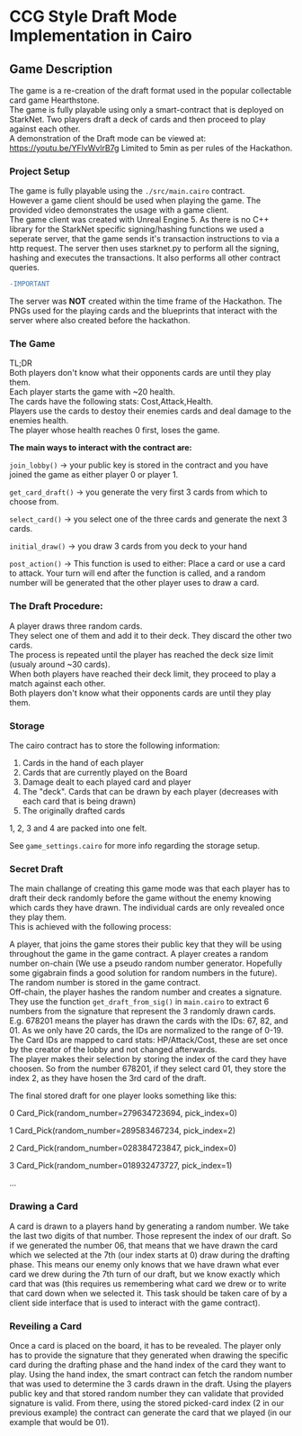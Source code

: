 # CCG Style Draft Mode Implementation in Cairo

## Game Description

The game is a re-creation of the draft format used in the popular collectable card game Hearthstone.</br>
The game is fully playable using only a smart-contract that is deployed on StarkNet.
Two players draft a deck of cards and then proceed to play against each other.</br>
A demonstration of the Draft mode can be viewed at:</br>
https://youtu.be/YFlvWvlrB7g
Limited to 5min as per rules of the Hackathon.

### Project Setup

The game is fully playable using the `./src/main.cairo` contract.</br>
However a game client should be used when playing the game.
The provided video demonstrates the usage with a game client.</br>
The game client was created with Unreal Engine 5. As there is no C++ library for the StarkNet specific signing/hashing functions we used a seperate server, that the game sends it's transaction instructions to via a http request. The server then uses starknet.py to perform all the signing, hashing and executes the transactions. It also performs all other contract queries. </br>
```diff
-IMPORTANT
```
The server was **NOT** created within the time frame of the Hackathon. The PNGs used for the playing cards and the blueprints that interact with the server where also created before the hackathon.

### The Game

TL;DR </br>
Both players don't know what their opponents cards are until they play them. </br>
Each player starts the game with ~20 health.</br>
The cards have the following stats: Cost,Attack,Health.</br>
Players use the cards to destoy their enemies cards and deal damage to the enemies health.</br>
The player whose health reaches 0 first, loses the game.

**The main ways to interact with the contract are:**

`join_lobby()` -> your public key is stored in the contract and you have joined the game as either player 0 or player 1.

`get_card_draft()` -> you generate the very first 3 cards from which to choose from.

`select_card()` -> you select one of the three cards and generate the next 3 cards.

`initial_draw()` -> you draw 3 cards from you deck to your hand

`post_action()` -> This function is used to either: Place a card or use a card to attack. Your turn will end after the function is called, and a random number will be generated that the other player uses to draw a card.

### The Draft Procedure:

A player draws three random cards. </br>
They select one of them and add it to their deck. They discard the other two cards.</br>
The process is repeated until the player has reached the deck size limit (usualy around ~30 cards).</br>
When both players have reached their deck limit, they proceed to play a match against each other.</br>
Both players don't know what their opponents cards are until they play them.

### Storage

The cairo contract has to store the following information:</br>
1) Cards in the hand of each player
2) Cards that are currently played on the Board
3) Damage dealt to each played card and player
4) The "deck". Cards that can be drawn by each player (decreases with each card that is being drawn)
5) The originally drafted cards

1, 2, 3 and 4 are packed into one felt.

See `game_settings.cairo` for more info regarding the storage setup.

### Secret Draft

The main challange of creating this game mode was that each player has to draft their deck randomly before the game without the enemy knowing which cards they have drawn. The individual cards are only revealed once they play them. </br>
This is achieved with the following process:</br>

A player, that joins the game stores their public key that they will be using throughout the game in the game contract.
A player creates a random number on-chain (We use a pseudo random number generator. Hopefully some gigabrain finds a good solution for random numbers in the future).<br>
The random number is stored in the game contract.</br>
Off-chain, the player hashes the random number and creates a signature.</br>
They use the function `get_draft_from_sig()` in `main.cairo` to extract 6 numbers from the signature that represent the 3 randomly drawn cards.</br>
E.g. 678201 means the player has drawn the cards with the IDs: 67, 82, and 01. As we only have 20 cards, the IDs are normalized to the range of 0-19.</br>
The Card IDs are mapped to card stats: HP/Attack/Cost, these are set once by the creator of the lobby and not changed afterwards.</br>
The player makes their selection by storing the index of the card they have choosen. So from the number 678201, if they select card 01, they store the index 2, as they have hosen the 3rd card of the draft.</br>

The final stored draft for one player looks something like this:

0 Card_Pick(random_number=279634723694, pick_index=0)

1 Card_Pick(random_number=289583467234, pick_index=2)

2 Card_Pick(random_number=028384723847, pick_index=0)

3 Card_Pick(random_number=018932473727, pick_index=1)

...

### Drawing a Card

A card is drawn to a players hand by generating a random number. We take the last two digits of that number. Those represent the index of our draft.
So if we generated the number 06, that means that we have drawn the card which we selected at the 7th (our index starts at 0) draw during the drafting phase. 
This means our enemy only knows that we have drawn what ever card we drew during the 7th turn of our draft, but we know exactly which card that was (this requires us remembering what card we drew or to write that card down when we selected it. This task should be taken care of by a client side interface that is used to interact with the game contract).

### Reveiling a Card

Once a card is placed on the board, it has to be revealed. The player only has to provide the signature that they generated when drawing the specific card during the drafting phase and the hand index of the card they want to play. Using the hand index, the smart contract can fetch the random number that was used to determine the 3 cards drawn in the draft. Using the players public key and that stored random number they can validate that provided signature is valid. From there, using the stored picked-card index (2 in our previous example) the contract can generate the card that we played (in our example that would be 01). 
